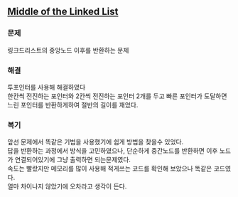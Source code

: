 ## [Middle of the Linked List](https://leetcode.com/problems/middle-of-the-linked-list/description/?envType=problem-list-v2&envId=rab78cw1)

### 문제
링크드리스트의 중앙노드 이후를 반환하는 문제

### 해결
투포인터를 사용해 해결하였다 <br/>
한칸씩 전진하는 포인터와 2칸씩 전진하는 포인터 2개를 두고 빠른 포인터가 도달하면 느린 포인터를 반환하게하여 절반의 길이를 재었다.

### 복기
앞선 문제에서 똑같은 기법을 사용했기에 쉽게 방법을 찾을수 있었다.<br/>
답을 반환하는 과정에서 방식을 고민하였으나, 단순하게 중간노드를 반환하면 이후 노드가 연결되어있기에 그냥 출력하면 되는문제였다.<br/>
속도는 빨랐지만 메모리를 많이 사용해 적게쓰는 코드를 확인해 보았으나 똑같은 코드였다.<br/>
얼마 차이나지 않았기에 오차라고 생각이 든다.
